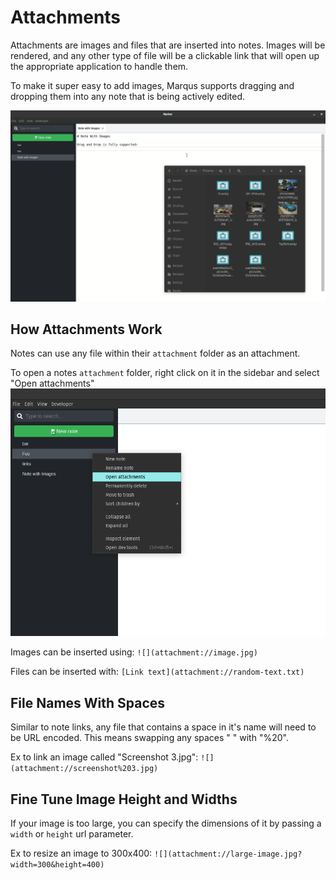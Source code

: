 # Attachments

Attachments are images and files that are inserted into notes. Images will be rendered, and any other type of file will be a clickable link that will open up the appropriate application to handle them.

To make it super easy to add images, Marqus supports dragging and dropping them into any note that is being actively edited.

![Drag and drop](https://github.com/EddieAbbondanzio/marqus/blob/master/docs/images/drag-and-drop.gif)

## How Attachments Work

Notes can use any file within their `attachment` folder as an attachment.

To open a notes `attachment` folder, right click on it in the sidebar and select "Open attachments"
![Drag and drop](https://github.com/EddieAbbondanzio/marqus/blob/master/docs/images/open-attachments.png)

Images can be inserted using: `![](attachment://image.jpg)`

Files can be inserted with: `[Link text](attachment://random-text.txt)`

## File Names With Spaces

Similar to note links, any file that contains a space in it's name will need to be URL encoded. This means swapping any spaces " " with "%20".

Ex to link an image called "Screenshot 3.jpg": `![](attachment://screenshot%203.jpg)`

## Fine Tune Image Height and Widths

If your image is too large, you can specify the dimensions of it by passing a `width` or `height` url parameter.

Ex to resize an image to 300x400: `![](attachment://large-image.jpg?width=300&height=400)`
